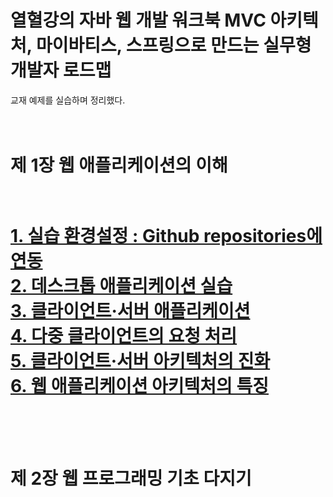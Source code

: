 # 열혈강의 자바 웹 개발 워크북 MVC 아키텍처, 마이바티스, 스프링으로 만드는 실무형 개발자 로드맵
교재 예제를 실습하며 정리했다.<br/><br/><br/>

<h1>제 1장 웹 애플리케이션의 이해<h1/><br/>
<a href="https://stbhg5.tistory.com/14?category=906090" >1. 실습 환경설정 : Github repositories에 연동</a><br/>
<a href="https://stbhg5.tistory.com/15" >2. 데스크톱 애플리케이션 실습</a><br/>
<a href="https://stbhg5.tistory.com/16" >3. 클라이언트·서버 애플리케이션</a><br/>
<a href="https://stbhg5.tistory.com/17" >4. 다중 클라이언트의 요청 처리</a><br/>
<a href="https://stbhg5.tistory.com/18" >5. 클라이언트·서버 아키텍처의 진화</a><br/>
<a href="https://stbhg5.tistory.com/19" >6. 웹 애플리케이션 아키텍처의 특징</a><br/>
<br/><br/>

<h1>제 2장 웹 프로그래밍 기초 다지기<h1/><br/>
